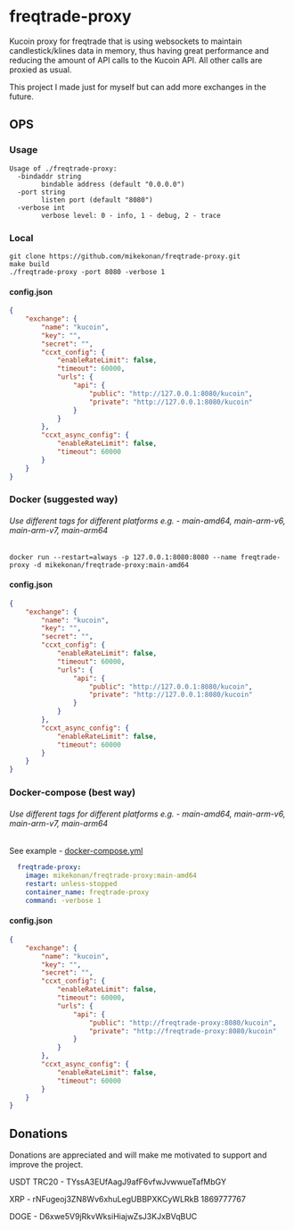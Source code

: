 # freqtrade-proxy

Kucoin proxy for freqtrade that is using websockets to maintain candlestick/klines data in memory, thus having great
performance and reducing the amount of API calls to the Kucoin API. All other calls are proxied as usual.

This project I made just for myself but can add more exchanges in the future.

## OPS

### Usage
```shell
Usage of ./freqtrade-proxy:
  -bindaddr string
        bindable address (default "0.0.0.0")
  -port string
        listen port (default "8080")
  -verbose int
        verbose level: 0 - info, 1 - debug, 2 - trace
```

### Local
```shell
git clone https://github.com/mikekonan/freqtrade-proxy.git
make build
./freqtrade-proxy -port 8080 -verbose 1
```

#### config.json

```json
{
    "exchange": {
        "name": "kucoin",
        "key": "",
        "secret": "",
        "ccxt_config": {
            "enableRateLimit": false,
            "timeout": 60000,
            "urls": {
                "api": {
                    "public": "http://127.0.0.1:8080/kucoin",
                    "private": "http://127.0.0.1:8080/kucoin"
                }
            }
        },
        "ccxt_async_config": {
            "enableRateLimit": false,
            "timeout": 60000
        }
    }
}
```

### Docker (suggested way)

###### Use different tags for different platforms e.g. - main-amd64, main-arm-v6, main-arm-v7, main-arm64

```shell
docker run --restart=always -p 127.0.0.1:8080:8080 --name freqtrade-proxy -d mikekonan/freqtrade-proxy:main-amd64
```

#### config.json

```json
{
    "exchange": {
        "name": "kucoin",
        "key": "",
        "secret": "",
        "ccxt_config": {
            "enableRateLimit": false,
            "timeout": 60000,
            "urls": {
                "api": {
                    "public": "http://127.0.0.1:8080/kucoin",
                    "private": "http://127.0.0.1:8080/kucoin"
                }
            }
        },
        "ccxt_async_config": {
            "enableRateLimit": false,
            "timeout": 60000
        }
    }
}
```

### Docker-compose (best way)

###### Use different tags for different platforms e.g. - main-amd64, main-arm-v6, main-arm-v7, main-arm64

See example - [docker-compose.yml](docker-compose.yml)
```yaml
  freqtrade-proxy:
    image: mikekonan/freqtrade-proxy:main-amd64
    restart: unless-stopped
    container_name: freqtrade-proxy
    command: -verbose 1
```

#### config.json

```json
{
    "exchange": {
        "name": "kucoin",
        "key": "",
        "secret": "",
        "ccxt_config": {
            "enableRateLimit": false,
            "timeout": 60000,
            "urls": {
                "api": {
                    "public": "http://freqtrade-proxy:8080/kucoin",
                    "private": "http://freqtrade-proxy:8080/kucoin"
                }
            }
        },
        "ccxt_async_config": {
            "enableRateLimit": false,
            "timeout": 60000
        }
    }
}
```

## Donations

Donations are appreciated and will make me motivated to support and improve the project.

USDT TRC20 - TYssA3EUfAagJ9afF6vfwJvwwueTafMbGY

XRP - rNFugeoj3ZN8Wv6xhuLegUBBPXKCyWLRkB 1869777767

DOGE - D6xwe5V9jRkvWksiHiajwZsJ3KJxBVqBUC
